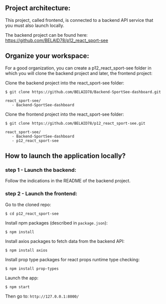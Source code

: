 ## Project architecture:
This project, called frontend, is connected to a backend API service that you must also launch locally.

The backend project can be found here: https://github.com/BELAID78/p12_react_sport-see

## Organize your workspace:
For a good organization, you can create a p12_react_sport-see folder in which you will clone the backend project and later, the frontend project:

Clone the backend project into the react_sport-see folder:
```
$ git clone https://github.com/BELAID78/Backend-SportSee-dashboard.git
```

```
react_sport-see/
   - Backend-SportSee-dashboard
```

Clone the frontend project into the react_sport-see folder:
```
$ git clone https://github.com/BELAID78/p12_react_sport-see.git
```

```
react_sport-see/
   - Backend-SportSee-dashboard
   - p12_react_sport-see
```

## How to launch the application locally?

### step 1 - Launch the backend:

Follow the indications in the README of the backend project.

### step 2 - Launch the frontend:

Go to the cloned repo:
```
$ cd p12_react_sport-see
```

Install npm packages (described in `package.json`):
```
$ npm install
```

Install axios packages to fetch data from the backend API:
```
$ npm install axios
```

Install prop type packages for react props runtime type checking:
```
$ npm install prop-types
```

Launch the app:
```
$ npm start
```

Then go to: `http://127.0.0.1:8000/`